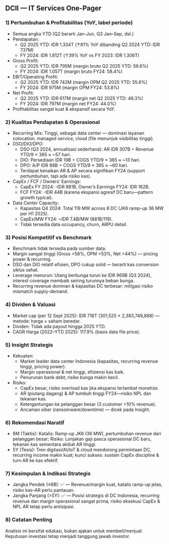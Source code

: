 ## DCII — IT Services One-Pager

### 1) Pertumbuhan & Profitabilitas (YoY, label periode)
- Semua angka YTD (Q2 berarti Jan–Jun, Q3 Jan–Sep, dst.)
- Pendapatan:
  - Q2 2025 YTD: IDR 1.334T (↑81% YoY dibanding Q2 2024 YTD: IDR 737M)
  - FY 2024: IDR 1.812T (↑39% YoY vs FY 2023: IDR 1.306T)
- Gross Profit:
  - Q2 2025 YTD: IDR 795M (margin bruto Q2 2025 YTD: 59.6%)
  - FY 2024: IDR 1.057T (margin bruto FY24: 58.4%)
- EBIT/Operating Profit:
  - Q2 2025 YTD: IDR 742M (margin OPM Q2 2025 YTD: 55.6%)
  - FY 2024: IDR 975M (margin OPM FY24: 53.8%)
- Net Profit:
  - Q2 2025 YTD: IDR 617M (margin net Q2 2025 YTD: 46.3%)
  - FY 2024: IDR 797M (margin net FY24: 44.0%)
- Profitabilitas sangat kuat & ekspansif secara YoY.

### 2) Kualitas Pendapatan & Operasional
- Recurring Mix: Tinggi, sebagai data center — dominasi layanan colocation, managed service, cloud (file menunjuk visibilitas tinggi).
- DSO/DIO/DPO:
  - DSO (Q3 2024, annualisasi sederhana): AR IDR 307B ÷ Revenue YTD/9 × 365 ≈ ~57 hari.
  - DIO: Persediaan IDR 19B ÷ COGS YTD/9 × 365 ≈ ~13 hari.
  - DPO: A/P IDR 88B ÷ COGS YTD/9 × 365 ≈ ~60 hari.
  - Terdapat kenaikan AR & AP secara signifikan FY24 (support pertumbuhan, tapi ada risiko kas).
- CapEx / FCF / Owners’ Earnings:
  - CapEx FY 2024: -IDR 881B, Owner’s Earnings FY24: IDR 162B.
  - FCF FY24: -IDR 44B (karena ekspansi agresif DC baru—pattern growth typical).
- Data Center Capacity:
  - Kapasitas Q4 2024: Total 119 MW across 8 DC (JK6 ramp-up 36 MW per H1 2025).
  - CapEx/MW FY24: ~IDR 7.4B/MW (881B/119).
  - Tidak tersedia data occupancy, churn, ARPU detail.

### 3) Posisi Kompetitif vs Benchmark
- Benchmark tidak tersedia pada sumber data.
- Margin sangat tinggi (Gross >58%, OPM >53%, Net >44%) — pricing power & recurring.
- DSO dan DIO relatif efisien, DPO cukup solid — berarti kas conversion siklus sehat.
- Leverage menurun: Utang berbunga turun ke IDR 969B (Q3 2024), interest coverage membaik seiring turunnya beban bunga.
- Recurring revenue dominan & kapasitas DC terbesar: mitigasi risiko mismatch supply-demand.

### 4) Dividen & Valuasi
- Market cap (per 12 Sept 2025): IDR 718T (301,525 × 2,383,749,888) — metode: harga × saham beredar.
- Dividen: Tidak ada payout hingga 2025 YTD.
- CAGR Harga (2022–YTD 2025): 117.9% (basis data file price).

### 5) Insight Strategis
- Kekuatan:
  - Market leader data center Indonesia (kapasitas, recurring revenue tinggi, pricing power).
  - Margin operasional & net tinggi, efisiensi kas baik.
  - Penurunan bank debt; risiko bunga makin kecil.
- Risiko:
  - CapEx besar, risiko overload kas jika ekspansi terlambat monetize.
  - AR (piutang dagang) & AP tumbuh tinggi FY24—risiko NPL dan tekanan kas.
  - Ketergantungan ke pelanggan besar (3 customer >10% revenue).
  - Ancaman siber (ransomware/downtime) — dicek pada Insight.

### 6) Rekomendasi Naratif
- 6M (Taktis): Katalis: Ramp-up JK6 (36 MW), pertumbuhan revenue dari pelanggan besar; Risiko: Lonjakan gaji pasca operasional DC baru, tekanan kas sementara akibat AR tinggi.
- 5Y (Tesis): Tren digitasi/AI/IoT & cloud mendorong permintaan DC, recurring income makin kuat; kunci sukses: sustain CapEx discipline & turn AR ke kas efektif.

### 7) Kesimpulan & Indikasi Strategis
- Jangka Pendek (≤6B): ✅ — Revenue/margin kuat, katalis ramp-up jelas, risiko kas–AR perlu pantauan.
- Jangka Panjang (>5Y): ✅ — Posisi strategis di DC Indonesia, recurring revenue dan margin operasional sangat prima, risiko eksekusi CapEx & NPL AR tetap perlu antisipasi.

### 8) Catatan Penting
Analisis ini bersifat edukasi, bukan ajakan untuk membeli/menjual. Keputusan investasi tetap menjadi tanggung jawab investor.